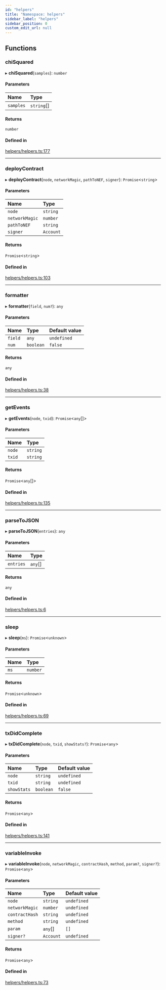 ```yaml
---
id: "helpers"
title: "Namespace: helpers"
sidebar_label: "helpers"
sidebar_position: 0
custom_edit_url: null
---
```


## Functions

### chiSquared

▸ **chiSquared**(`samples`): `number`

#### Parameters

| Name | Type |
| :------ | :------ |
| `samples` | `string`[] |

#### Returns

`number`

#### Defined in

[helpers/helpers.ts:177](https://github.com/CityOfZion/isengard/blob/5015463/sdk/src/helpers/helpers.ts#L177)

___

### deployContract

▸ **deployContract**(`node`, `networkMagic`, `pathToNEF`, `signer`): `Promise`<`string`\>

#### Parameters

| Name | Type |
| :------ | :------ |
| `node` | `string` |
| `networkMagic` | `number` |
| `pathToNEF` | `string` |
| `signer` | `Account` |

#### Returns

`Promise`<`string`\>

#### Defined in

[helpers/helpers.ts:103](https://github.com/CityOfZion/isengard/blob/5015463/sdk/src/helpers/helpers.ts#L103)

___

### formatter

▸ **formatter**(`field`, `num?`): `any`

#### Parameters

| Name | Type | Default value |
| :------ | :------ | :------ |
| `field` | `any` | `undefined` |
| `num` | `boolean` | `false` |

#### Returns

`any`

#### Defined in

[helpers/helpers.ts:38](https://github.com/CityOfZion/isengard/blob/5015463/sdk/src/helpers/helpers.ts#L38)

___

### getEvents

▸ **getEvents**(`node`, `txid`): `Promise`<`any`[]\>

#### Parameters

| Name | Type |
| :------ | :------ |
| `node` | `string` |
| `txid` | `string` |

#### Returns

`Promise`<`any`[]\>

#### Defined in

[helpers/helpers.ts:135](https://github.com/CityOfZion/isengard/blob/5015463/sdk/src/helpers/helpers.ts#L135)

___

### parseToJSON

▸ **parseToJSON**(`entries`): `any`

#### Parameters

| Name | Type |
| :------ | :------ |
| `entries` | `any`[] |

#### Returns

`any`

#### Defined in

[helpers/helpers.ts:6](https://github.com/CityOfZion/isengard/blob/5015463/sdk/src/helpers/helpers.ts#L6)

___

### sleep

▸ **sleep**(`ms`): `Promise`<`unknown`\>

#### Parameters

| Name | Type |
| :------ | :------ |
| `ms` | `number` |

#### Returns

`Promise`<`unknown`\>

#### Defined in

[helpers/helpers.ts:69](https://github.com/CityOfZion/isengard/blob/5015463/sdk/src/helpers/helpers.ts#L69)

___

### txDidComplete

▸ **txDidComplete**(`node`, `txid`, `showStats?`): `Promise`<`any`\>

#### Parameters

| Name | Type | Default value |
| :------ | :------ | :------ |
| `node` | `string` | `undefined` |
| `txid` | `string` | `undefined` |
| `showStats` | `boolean` | `false` |

#### Returns

`Promise`<`any`\>

#### Defined in

[helpers/helpers.ts:141](https://github.com/CityOfZion/isengard/blob/5015463/sdk/src/helpers/helpers.ts#L141)

___

### variableInvoke

▸ **variableInvoke**(`node`, `networkMagic`, `contractHash`, `method`, `param?`, `signer?`): `Promise`<`any`\>

#### Parameters

| Name | Type | Default value |
| :------ | :------ | :------ |
| `node` | `string` | `undefined` |
| `networkMagic` | `number` | `undefined` |
| `contractHash` | `string` | `undefined` |
| `method` | `string` | `undefined` |
| `param` | `any`[] | `[]` |
| `signer?` | `Account` | `undefined` |

#### Returns

`Promise`<`any`\>

#### Defined in

[helpers/helpers.ts:73](https://github.com/CityOfZion/isengard/blob/5015463/sdk/src/helpers/helpers.ts#L73)
